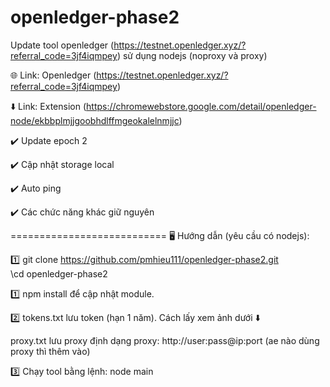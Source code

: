 # openledger-phase2
Update tool openledger (https://testnet.openledger.xyz/?referral_code=3jf4iqmpey) sử dụng nodejs (noproxy và proxy)

🌐 Link:  Openledger (https://testnet.openledger.xyz/?referral_code=3jf4iqmpey)

⬇️ Link:  Extension (https://chromewebstore.google.com/detail/openledger-node/ekbbplmjjgoobhdlffmgeokalelnmjjc)

✔️ Update epoch 2

✔️ Cập nhật storage local

✔️ Auto ping

✔️ Các chức năng khác giữ nguyên

===========================
🖥 Hướng dẫn (yêu cầu có nodejs):

1️⃣ git clone https://github.com/pmhieu111/openledger-phase2.git \
    \cd openledger-phase2

1️⃣ npm install để cập nhật module.

2️⃣  tokens.txt lưu token (hạn 1 năm). Cách lấy xem ảnh dưới ⬇️

proxy.txt lưu proxy định dạng proxy: http://user:pass@ip:port  (ae nào dùng proxy thì thêm vào)

3️⃣ Chạy tool bằng lệnh: node main
